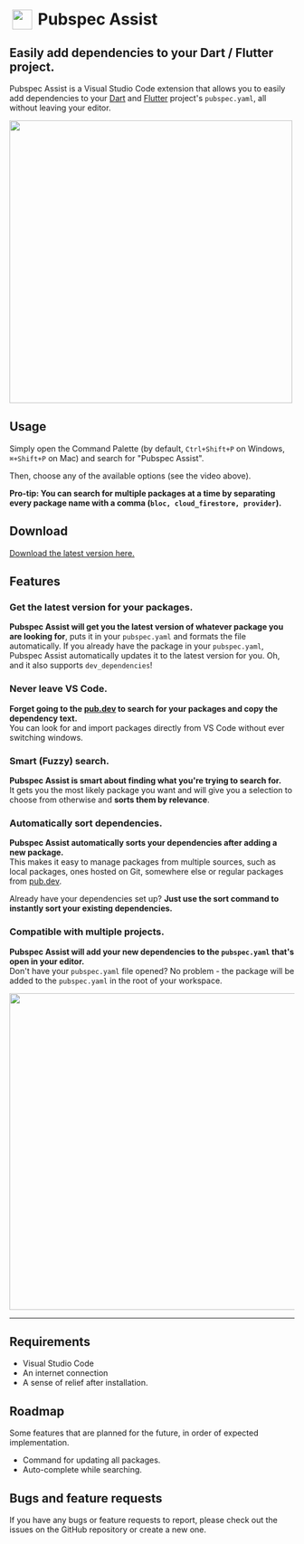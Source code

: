 # <img style="float: left; width: 35px; padding: 0 10px 0 5px" src="https://github.com/jeroen-meijer/pubspec-assist/blob/e2dd62bfd744c6c41ed40870200903e04f5c91dd/images/logo_35.png?raw=true"> Pubspec Assist

## Easily add dependencies to your Dart / Flutter project.

Pubspec Assist is a Visual Studio Code extension that allows you to easily add dependencies to your [Dart](https://dart.dev/) and [Flutter](https://flutter.dev/) project's `pubspec.yaml`, all without leaving your editor.

<img src="https://github.com/jeroen-meijer/pubspec-assist/raw/HEAD/./demo.gif" style="width: 500px"/>

## Usage

Simply open the Command Palette (by default, `Ctrl+Shift+P` on Windows, `⌘+Shift+P` on Mac) and search for "Pubspec Assist".

Then, choose any of the available options (see the video above).

**Pro-tip: You can search for multiple packages at a time by separating every package name with a comma (`bloc, cloud_firestore, provider`).**

## Download

[Download the latest version here.](https://marketplace.visualstudio.com/items?itemName=jeroen-meijer.pubspec-assist)

## Features

### Get the latest version for your packages.

**Pubspec Assist will get you the latest version of whatever package you are looking for**, puts it in your `pubspec.yaml` and formats the file automatically. If you already have the package in your `pubspec.yaml`, Pubspec Assist automatically updates it to the latest version for you. Oh, and it also supports `dev_dependencies`!

### Never leave VS Code.

**Forget going to the [pub.dev](https://pub.dev/) to search for your packages and copy the dependency text.**<br/>
You can look for and import packages directly from VS Code without ever switching windows.

### Smart (Fuzzy) search.

**Pubspec Assist is smart about finding what you're trying to search for.**<br/>
It gets you the most likely package you want and will give you a selection to choose from otherwise and **sorts them by relevance**.

### Automatically sort dependencies.

**Pubspec Assist automatically sorts your dependencies after adding a new package.**<br/>
This makes it easy to manage packages from multiple sources, such as local packages, ones hosted on Git, somewhere else or regular packages from [pub.dev](https://pub.dev/).

Already have your dependencies set up? **Just use the sort command to instantly sort your existing dependencies.**

### Compatible with multiple projects.

**Pubspec Assist will add your new dependencies to the `pubspec.yaml` that's open in your editor.**<br/>
Don't have your `pubspec.yaml` file opened? No problem - the package will be added to the `pubspec.yaml` in the root of your workspace.

<img src="https://i.imgur.com/Mnlr0UK.gif" style="width: 560px" />

---

## Requirements

- Visual Studio Code
- An internet connection
- A sense of relief after installation.

## Roadmap

Some features that are planned for the future, in order of expected implementation.

- Command for updating all packages.
- Auto-complete while searching.

## Bugs and feature requests

If you have any bugs or feature requests to report, please check out the issues on the GitHub repository or create a new one.
